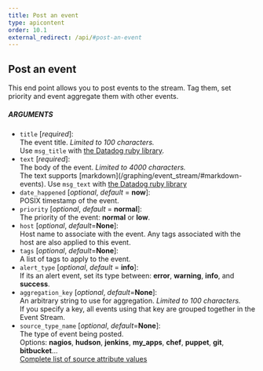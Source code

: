```yaml
---
title: Post an event
type: apicontent
order: 10.1
external_redirect: /api/#post-an-event
---
```


## Post an event
This end point allows you to post events to the stream. Tag them, set priority and event aggregate them with other events.

##### ARGUMENTS
* `title` [*required*]:  
    The event title. *Limited to 100 characters.*  
    Use `msg_title` with [the Datadog ruby library](https://github.com/DataDog/dogapi-rb).
* `text` [*required*]:  
    The body of the event. *Limited to 4000 characters.*  
    The text supports [markdown](/graphing/event_stream/#markdown-events\).
    Use `msg_text` with [the Datadog ruby library](https://github.com/DataDog/dogapi-rb)
* `date_happened` [*optional*, *default* = **now**]:  
    POSIX timestamp of the event.
* `priority` [*optional*, *default* = **normal**]:  
    The priority of the event: **normal** or **low**.
* `host` [*optional*, *default*=**None**]:  
    Host name to associate with the event. Any tags associated with the host are also applied to this event.
* `tags` [*optional*, *default*=**None**]:  
    A list of tags to apply to the event.
* `alert_type` [*optional*, *default* = **info**]:  
    If its an alert event, set its type between: **error**, **warning**, **info**, and **success**.
* `aggregation_key` [*optional*, *default*=**None**]:  
    An arbitrary string to use for aggregation. *Limited to 100 characters.*  
    If you specify a key, all events using that key are grouped together in the Event Stream.
* `source_type_name` [*optional*, *default*=**None**]:  
    The type of event being posted.  
    Options: **nagios**, **hudson**, **jenkins**, **my_apps**, **chef**, **puppet**, **git**, **bitbucket**...  
    [Complete list of source attribute values](/integrations/faq/list-of-api-source-attribute-value)